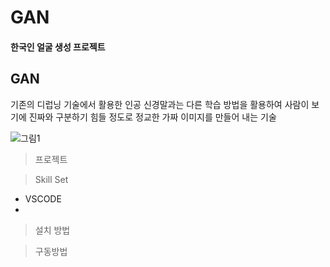 # GAN
#### 한국인 얼굴 생성 프로젝트


## GAN
기존의 디럽닝 기술에서 활용한 인공 신경말과는 다른 학습 방법을 활용하여 사람이 보기에
진짜와 구분하기 힘들 정도로 정교한 가짜 이미지를 만들어 내는 기술

![그림1](https://user-images.githubusercontent.com/65889898/108954892-bc46a480-76b0-11eb-88cb-fafa53391872.png)






> 프로젝트


> Skill Set
* VSCODE
* 

>설치 방법



> 구동방법
